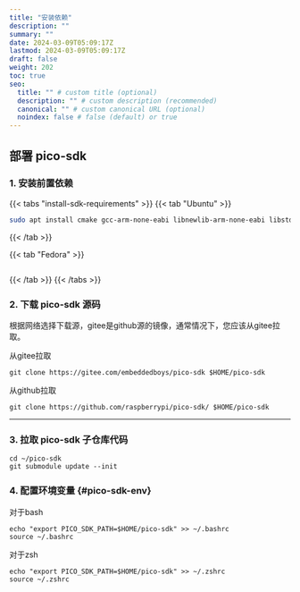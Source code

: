 ```yaml
---
title: "安装依赖"
description: ""
summary: ""
date: 2024-03-09T05:09:17Z
lastmod: 2024-03-09T05:09:17Z
draft: false
weight: 202
toc: true
seo:
  title: "" # custom title (optional)
  description: "" # custom description (recommended)
  canonical: "" # custom canonical URL (optional)
  noindex: false # false (default) or true
---
```


## 部署 pico-sdk

### 1. 安装前置依赖

{{< tabs "install-sdk-requirements" >}}
{{< tab "Ubuntu" >}}

```bash {title="安装依赖"}
sudo apt install cmake gcc-arm-none-eabi libnewlib-arm-none-eabi libstdc++-arm-none-eabi-newlib
```

{{< /tab >}}

{{< tab "Fedora" >}}

```shell
```

{{< /tab >}}
{{< /tabs >}}

### 2. 下载 pico-sdk 源码

根据网络选择下载源，gitee是github源的镜像，通常情况下，您应该从gitee拉取。

从gitee拉取
```shell
git clone https://gitee.com/embeddedboys/pico-sdk $HOME/pico-sdk
```

从github拉取

```shell
git clone https://github.com/raspberrypi/pico-sdk/ $HOME/pico-sdk
```

-------------


### 3. 拉取 pico-sdk 子仓库代码

```shell
cd ~/pico-sdk
git submodule update --init
```

### 4. 配置环境变量 {#pico-sdk-env}

对于bash

```shell
echo "export PICO_SDK_PATH=$HOME/pico-sdk" >> ~/.bashrc
source ~/.bashrc
```

对于zsh

```shell
echo "export PICO_SDK_PATH=$HOME/pico-sdk" >> ~/.zshrc
source ~/.zshrc
```
